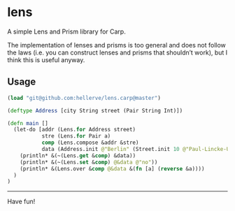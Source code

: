 # lens

A simple Lens and Prism library for Carp.

The implementation of lenses and prisms is too general and does not follow
the laws (i.e. you can construct lenses and prisms that shouldn’t work), but I
think this is useful anyway.

## Usage

```clojure
(load "git@github.com:hellerve/lens.carp@master")

(deftype Address [city String street (Pair String Int)])

(defn main []
  (let-do [addr (Lens.for Address street)
           stre (Lens.for Pair a)
           comp (Lens.compose &addr &stre)
           data (Address.init @"Berlin" (Street.init 10 @"Paul-Lincke-Ufer"))]
    (println* &(~(Lens.get &comp) &data))
    (println* &(~(Lens.set &comp) @&data @"no"))
    (println* &(Lens.over &comp @&data &(fn [a] (reverse &a))))
  )
)
```

<hr/>

Have fun!
